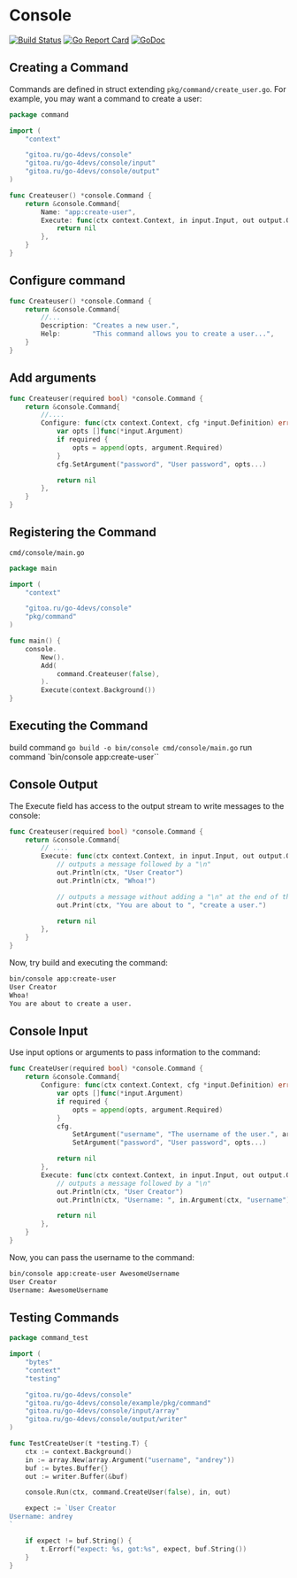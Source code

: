 # Console


[![Build Status](https://drone.gitoa.ru/api/badges/go-4devs/console/status.svg)](https://drone.gitoa.ru/go-4devs/console)
[![Go Report Card](https://goreportcard.com/badge/gitoa.ru/go-4devs/console)](https://goreportcard.com/report/gitoa.ru/go-4devs/console)
[![GoDoc](https://godoc.org/gitoa.ru/go-4devs/console?status.svg)](http://godoc.org/gitoa.ru/go-4devs/console)


## Creating a Command

Commands are defined in struct extending `pkg/command/create_user.go`. For example, you may want a command to create a user:

```go
package command

import (
	"context"

	"gitoa.ru/go-4devs/console"
	"gitoa.ru/go-4devs/console/input"
	"gitoa.ru/go-4devs/console/output"
)

func Createuser() *console.Command {
	return &console.Command{
		Name: "app:create-user",
		Execute: func(ctx context.Context, in input.Input, out output.Output) error {
			return nil
		},
	}
}
```
## Configure command

```go
func Createuser() *console.Command {
	return &console.Command{
        //...
		Description: "Creates a new user.",
		Help:        "This command allows you to create a user...",
	}
}
```


## Add arguments

```go
func Createuser(required bool) *console.Command {
	return &console.Command{
        //....
		Configure: func(ctx context.Context, cfg *input.Definition) error {
			var opts []func(*input.Argument)
			if required {
				opts = append(opts, argument.Required)
			}
			cfg.SetArgument("password", "User password", opts...)

			return nil
		},
	}
}
```

## Registering the Command

`cmd/console/main.go`

```go
package main

import (
	"context"

	"gitoa.ru/go-4devs/console"
	"pkg/command"
)

func main() {
	console.
		New().
		Add(
			command.Createuser(false),
		).
		Execute(context.Background())
}
```

## Executing the Command

build command `go build -o bin/console cmd/console/main.go`
run command `bin/console app:create-user``

## Console Output

The Execute field has access to the output stream to write messages to the console:
```go
func Createuser(required bool) *console.Command {
	return &console.Command{
        // ....
		Execute: func(ctx context.Context, in input.Input, out output.Output) error {
			// outputs a message followed by a "\n"
			out.Println(ctx, "User Creator")
			out.Println(ctx, "Whoa!")

			// outputs a message without adding a "\n" at the end of the line
			out.Print(ctx, "You are about to ", "create a user.")

			return nil
		},
	}
}
```

Now, try build and executing the command:

```bash
bin/console app:create-user
User Creator
Whoa!
You are about to create a user.
```

## Console Input

Use input options or arguments to pass information to the command:

```go
func CreateUser(required bool) *console.Command {
	return &console.Command{
		Configure: func(ctx context.Context, cfg *input.Definition) error {
			var opts []func(*input.Argument)
			if required {
				opts = append(opts, argument.Required)
			}
			cfg.
				SetArgument("username", "The username of the user.", argument.Required).
				SetArgument("password", "User password", opts...)

			return nil
		},
		Execute: func(ctx context.Context, in input.Input, out output.Output) error {
			// outputs a message followed by a "\n"
			out.Println(ctx, "User Creator")
			out.Println(ctx, "Username: ", in.Argument(ctx, "username").String())

			return nil
		},
	}
}
```

Now, you can pass the username to the command:

```bash
bin/console app:create-user AwesomeUsername
User Creator
Username: AwesomeUsername
```

## Testing Commands

```go
package command_test

import (
	"bytes"
	"context"
	"testing"

	"gitoa.ru/go-4devs/console"
	"gitoa.ru/go-4devs/console/example/pkg/command"
	"gitoa.ru/go-4devs/console/input/array"
	"gitoa.ru/go-4devs/console/output/writer"
)

func TestCreateUser(t *testing.T) {
	ctx := context.Background()
	in := array.New(array.Argument("username", "andrey"))
	buf := bytes.Buffer{}
	out := writer.Buffer(&buf)

	console.Run(ctx, command.CreateUser(false), in, out)

	expect := `User Creator
Username: andrey
`

	if expect != buf.String() {
		t.Errorf("expect: %s, got:%s", expect, buf.String())
	}
}
```
